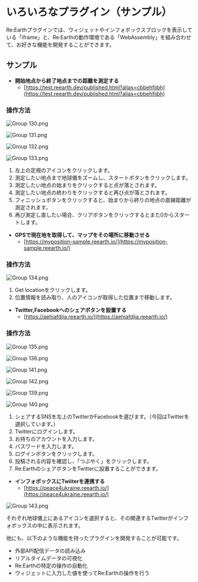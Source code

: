 # いろいろなプラグイン（サンプル）

Re:Earthプラグインでは、ウィジェットやインフォボックスブロックを表示している「iframe」と、Re:Earthの動作環境である「WebAssembly」を組み合わせて、お好きな機能を開発することができます。

## サンプル

- **開始地点から終了地点までの距離を測定する**
    - [https://test.reearth.dev/published.html?alias=cbbehfijbh](https://test.reearth.dev/published.html?alias=cbbehfijbh)

### 操作方法

![Group 130.png](%E3%81%84%E3%82%8D%E3%81%84%E3%82%8D%E3%81%AA%E3%83%95%E3%82%9A%E3%83%A9%E3%82%AF%E3%82%99%E3%82%A4%E3%83%B3%EF%BC%88%E3%82%B5%E3%83%B3%E3%83%95%E3%82%9A%E3%83%AB%EF%BC%89%20af29b10d517a4a02998aec809e673206/Group_130.png)

![Group 131.png](%E3%81%84%E3%82%8D%E3%81%84%E3%82%8D%E3%81%AA%E3%83%95%E3%82%9A%E3%83%A9%E3%82%AF%E3%82%99%E3%82%A4%E3%83%B3%EF%BC%88%E3%82%B5%E3%83%B3%E3%83%95%E3%82%9A%E3%83%AB%EF%BC%89%20af29b10d517a4a02998aec809e673206/Group_131.png)

![Group 132.png](%E3%81%84%E3%82%8D%E3%81%84%E3%82%8D%E3%81%AA%E3%83%95%E3%82%9A%E3%83%A9%E3%82%AF%E3%82%99%E3%82%A4%E3%83%B3%EF%BC%88%E3%82%B5%E3%83%B3%E3%83%95%E3%82%9A%E3%83%AB%EF%BC%89%20af29b10d517a4a02998aec809e673206/Group_132.png)

![Group 133.png](%E3%81%84%E3%82%8D%E3%81%84%E3%82%8D%E3%81%AA%E3%83%95%E3%82%9A%E3%83%A9%E3%82%AF%E3%82%99%E3%82%A4%E3%83%B3%EF%BC%88%E3%82%B5%E3%83%B3%E3%83%95%E3%82%9A%E3%83%AB%EF%BC%89%20af29b10d517a4a02998aec809e673206/Group_133.png)

1. 左上の定規のアイコンをクリックします。
2. 測定したい地点まで地球儀をズームし、スタートボタンをクリックします。
3. 測定したい地点の始まりをクリックすると点が落とされます。
4. 測定したい地点の終わりをクリックすると再び点が落とされます。
5. フィニッシュボタンをクリックすると、始まりから終りの地点の直線距離が測定されます。
6. 再び測定し直したい場合、クリアボタンをクリックするとまた0からスタートします。

- **GPSで現在地を取得して、マップをその場所に移動させる**
    - [https://myposition-sample.reearth.io/](https://myposition-sample.reearth.io/)

### 操作方法

![Group 134.png](%E3%81%84%E3%82%8D%E3%81%84%E3%82%8D%E3%81%AA%E3%83%95%E3%82%9A%E3%83%A9%E3%82%AF%E3%82%99%E3%82%A4%E3%83%B3%EF%BC%88%E3%82%B5%E3%83%B3%E3%83%95%E3%82%9A%E3%83%AB%EF%BC%89%20af29b10d517a4a02998aec809e673206/Group_134.png)

1. Get locationをクリックします。
2. 位置情報を読み取り、人のアイコンが取得した位置まで移動します。

- **Twitter,Facebookへのシェアボタンを設置する**
    - [https://aehiafdjia.reearth.io/](https://aehiafdjia.reearth.io/)

### 操作方法

![Group 135.png](%E3%81%84%E3%82%8D%E3%81%84%E3%82%8D%E3%81%AA%E3%83%95%E3%82%9A%E3%83%A9%E3%82%AF%E3%82%99%E3%82%A4%E3%83%B3%EF%BC%88%E3%82%B5%E3%83%B3%E3%83%95%E3%82%9A%E3%83%AB%EF%BC%89%20af29b10d517a4a02998aec809e673206/Group_135.png)

![Group 136.png](%E3%81%84%E3%82%8D%E3%81%84%E3%82%8D%E3%81%AA%E3%83%95%E3%82%9A%E3%83%A9%E3%82%AF%E3%82%99%E3%82%A4%E3%83%B3%EF%BC%88%E3%82%B5%E3%83%B3%E3%83%95%E3%82%9A%E3%83%AB%EF%BC%89%20af29b10d517a4a02998aec809e673206/Group_136.png)

![Group 141.png](%E3%81%84%E3%82%8D%E3%81%84%E3%82%8D%E3%81%AA%E3%83%95%E3%82%9A%E3%83%A9%E3%82%AF%E3%82%99%E3%82%A4%E3%83%B3%EF%BC%88%E3%82%B5%E3%83%B3%E3%83%95%E3%82%9A%E3%83%AB%EF%BC%89%20af29b10d517a4a02998aec809e673206/Group_141.png)

![Group 142.png](%E3%81%84%E3%82%8D%E3%81%84%E3%82%8D%E3%81%AA%E3%83%95%E3%82%9A%E3%83%A9%E3%82%AF%E3%82%99%E3%82%A4%E3%83%B3%EF%BC%88%E3%82%B5%E3%83%B3%E3%83%95%E3%82%9A%E3%83%AB%EF%BC%89%20af29b10d517a4a02998aec809e673206/Group_142.png)

![Group 139.png](%E3%81%84%E3%82%8D%E3%81%84%E3%82%8D%E3%81%AA%E3%83%95%E3%82%9A%E3%83%A9%E3%82%AF%E3%82%99%E3%82%A4%E3%83%B3%EF%BC%88%E3%82%B5%E3%83%B3%E3%83%95%E3%82%9A%E3%83%AB%EF%BC%89%20af29b10d517a4a02998aec809e673206/Group_139.png)

![Group 140.png](%E3%81%84%E3%82%8D%E3%81%84%E3%82%8D%E3%81%AA%E3%83%95%E3%82%9A%E3%83%A9%E3%82%AF%E3%82%99%E3%82%A4%E3%83%B3%EF%BC%88%E3%82%B5%E3%83%B3%E3%83%95%E3%82%9A%E3%83%AB%EF%BC%89%20af29b10d517a4a02998aec809e673206/Group_140.png)

1. シェアするSNSを左上のTwitterかFacebookを選びます。（今回はTwitterを選択しています。）
2. Twitterにログインします。
3. お持ちのアカウントを入力します。
4. パスワードを入力します。
5. ログインボタンをクリックします。
6. 投稿される内容を確認し、「つぶやく」をクリックします。
7. Re:EarthのシェアボタンをTwitterに設置することができます。

- **インフォボックスにTwiiterを連携する**
    - [https://peace4ukraine.reearth.io/](https://peace4ukraine.reearth.io/)

![Group 143.png](%E3%81%84%E3%82%8D%E3%81%84%E3%82%8D%E3%81%AA%E3%83%95%E3%82%9A%E3%83%A9%E3%82%AF%E3%82%99%E3%82%A4%E3%83%B3%EF%BC%88%E3%82%B5%E3%83%B3%E3%83%95%E3%82%9A%E3%83%AB%EF%BC%89%20af29b10d517a4a02998aec809e673206/Group_143.png)

それぞれ地球儀上にあるアイコンを選択すると、その関連するTwitterがインフォボックスの中に表示されます。

他にも、以下のような機能を持ったプラグインを開発することが可能です。

- 外部API配信データの読み込み
- リアルタイムデータの可視化
- Re:Earthの特定の操作の自動化
- ウィジェットに入力した値を使ってRe:Earthの操作を行う
